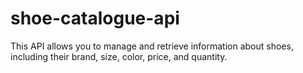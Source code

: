 # shoe-catalogue-api
This API allows you to manage and retrieve information about shoes, including their brand, size, color, price, and quantity.

